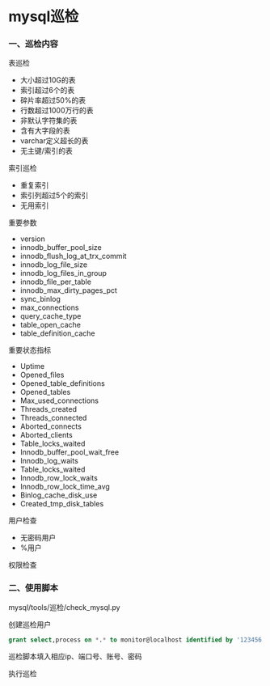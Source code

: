 # mysql巡检

### 一、巡检内容

表巡检
- 大小超过10G的表
- 索引超过6个的表
- 碎片率超过50%的表
- 行数超过1000万行的表
- 非默认字符集的表
- 含有大字段的表
- varchar定义超长的表
- 无主键/索引的表

索引巡检
- 重复索引
- 索引列超过5个的索引
- 无用索引

重要参数
- version
- innodb_buffer_pool_size
- innodb_flush_log_at_trx_commit
- innodb_log_file_size
- innodb_log_files_in_group
- innodb_file_per_table
- innodb_max_dirty_pages_pct
- sync_binlog
- max_connections
- query_cache_type
- table_open_cache
- table_definition_cache

重要状态指标
- Uptime
- Opened_files
- Opened_table_definitions
- Opened_tables
- Max_used_connections
- Threads_created
- Threads_connected
- Aborted_connects
- Aborted_clients
- Table_locks_waited
- Innodb_buffer_pool_wait_free
- Innodb_log_waits
- Table_locks_waited
- Innodb_row_lock_waits
- Innodb_row_lock_time_avg
- Binlog_cache_disk_use
- Created_tmp_disk_tables

用户检查
- 无密码用户
- %用户

权限检查


### 二、使用脚本
mysql/tools/巡检/check_mysql.py

创建巡检用户
```sql
grant select,process on *.* to monitor@localhost identified by '123456'
```

巡检脚本填入相应ip、端口号、账号、密码

执行巡检
